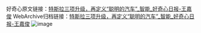 好奇心原文链接：[特斯拉三项升级，再定义“聪明的汽车”_智能_好奇心日报-王嘉俊](https://www.qdaily.com/articles/7600.html)
WebArchive归档链接：[特斯拉三项升级，再定义“聪明的汽车”_智能_好奇心日报-王嘉俊](http://web.archive.org/web/20190623172503/https://www.qdaily.com/articles/7600.html)
![image](http://ww3.sinaimg.cn/large/007d5XDply1g3wjl8wekoj30u034e7wh)